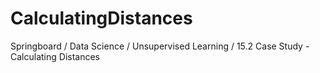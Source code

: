 # CalculatingDistances
Springboard / Data Science / Unsupervised Learning / 15.2  Case Study - Calculating Distances

